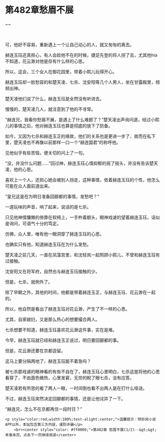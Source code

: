 # 第482章愁眉不展
~~
    	    <p name="pagetop" href="javascript:void(0);" onclick="return false" style="line-height: 35px;padding: 10px;color: #333;"> </p><p>可，他好不容易，重新遇上一个让自己动心的人，就又匆匆的离去。</p><p>赫连玉珏还真担心，有人会趁他不在的时候，捷足先登的将人拐了去，尤其他hia不知道，花云渺对他是存有什么样的心思。</p><p>所以，这会，三个女人在御花园里，带着小熙儿玩得开心。</p><p>赫连玉珏却一脸愁容的和楚天凌、七杀、沈安阳等几个人男人，坐在甘露殿里，频频出神。</p><p>楚天凌他们说了什么，赫连玉珏是全然没有听进去。</p><p>慢慢的，楚天凌几人，就注意到了他的不寻常。</p><p>“赫连兄，我看你愁眉不展，是遇上了什么难题了？”楚天凌出声询问道，经过小熙儿的事情之后，他对赫连玉珏也算是彻底的放下了防备。</p><p>如今，又因为七杀和赫连玉芷的缘故，他们的关系也是更进一步了，故而在私下里，楚天凌也不再像以前那样一口一个“赫连国君”的称呼他。</p><p>见他似乎有些苦恼，便关切的问上了一句。</p><p>“没，并没什么问题……”回过神，赫连玉珏心情抑郁的摇了摇头，并没有告诉楚天凌，他的心思。</p><p>喜欢上一个人，还担心她会被别人拐走，这种事情，依着赫连玉珏的个性，他怎么可能在众人面前道出来。</p><p>“皇兄这是在为明日准备回郦都的事情，发愁吧？”</p><p>一道玩味的声音，响了起来，说话的是七杀。</p><p>只见他神情慵懒的倚靠在软椅上，一手杵着额头，眼神戏谑的望着赫连玉珏，话似是询问，可语气十分的笃定。</p><p>仿佛，众人里，唯有他一眼洞穿了赫连玉珏的心思。</p><p>也确实只有他，知道赫连玉珏在为什么发愁。</p><p>楚天凌之前几天，一直在凤藻宫里，和沈轻岚一起照顾小熙儿，不曾和赫连玉珏有过接触。</p><p>沈安阳又在将军府，自然也与赫连玉珏接触的少。</p><p>但是，七杀，就例外了。</p><p>除了早朝之外，其他的时间，他都是带着赫连玉芷，与赫连玉珏、花云渺在一起的。</p><p>所以，他自然是看出了赫连玉珏对花云渺，产生了不一样的心思。</p><p>尤其，自家媳妇，又是那么热心的想要撮合两人。</p><p>七杀想要不知道，赫连玉珏喜欢花云渺这件事，实在是难。</p><p>今早，赫连玉珏就已经和赫连玉芷说过，明日要回郦都的事。</p><p>但是，花云渺还要在京都逗留。</p><p>这马上要分隔两地了，赫连玉珏能不着急吗？</p><p>被七杀那戏谑的眼神看的有些不自在了，赫连玉珏心里明白，七杀这是将他的心思看穿了，不由面色微热，心里发窘，无奈的睨了眼七杀，没有应答。</p><p>楚天凌若有所思的看了两人一眼，一时间倒也看不出两人是在打什么哑谜。</p><p>不过，赫连玉珏突然决定回郦都的事情，还是让他诧异了一下。</p><p>“赫连兄，怎么不在京都再住一段时日？”</p>
    	
   	<p style="color:red;width:100%;text-alight:center;">温馨提示：除妙阅小说APP以外，本站包含第三方内容，谨防诈骗</p>
    	<br><center style="color: #ff0000;">第482章 愁眉不展(1/2)--&gt;&gt;本章未完，点击下一页继续阅读</center>
    	